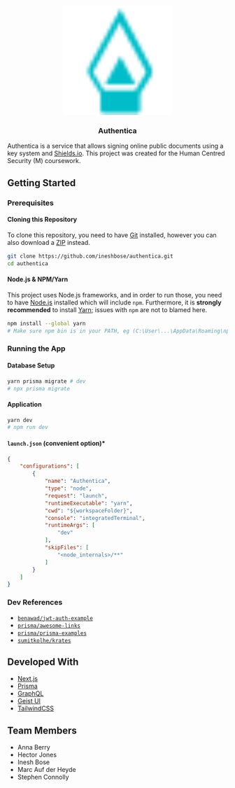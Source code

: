 <div align="center">
    <p align="center">
        <img alt="Authentica logo" src="public/logo.svg" height="250px">
        <h3 align="center">Authentica</h3>
    </p>
</div>

Authentica is a service that allows signing online public documents using a key system and [Shields.io](https://shields.io). This project was created for the Human Centred Security (M) coursework.

## Getting Started

### Prerequisites

#### Cloning this Repository

To clone this repository, you need to have [Git](https://git-scm.com/) installed, however you can also download a [ZIP](https://github.com/ineshbose/authentica/archive/master.zip) instead.

```sh
git clone https://github.com/ineshbose/authentica.git
cd authentica
```

#### Node.js & NPM/Yarn

This project uses Node.js frameworks, and in order to run those, you need to have [Node.js](https://nodejs.org/en/download/) installed which will include `npm`. Furthermore, it is **strongly recommended** to install [Yarn](https://classic.yarnpkg.com/lang/en/); issues with `npm` are not to blamed here.

```sh
npm install --global yarn
# Make sure npm bin is in your PATH, eg (C:\User\...\AppData\Roaming\npm)
```

### Running the App

#### Database Setup

```sh
yarn prisma migrate # dev
# npx prisma migrate
```

#### Application

```sh
yarn dev
# npm run dev
```

#### `launch.json` (convenient option)*

```json
{
    "configurations": [
        {
            "name": "Authentica",
            "type": "node",
            "request": "launch",
            "runtimeExecutable": "yarn",
            "cwd": "${workspaceFolder}",
            "console": "integratedTerminal",
            "runtimeArgs": [
                "dev"
            ],
            "skipFiles": [
                "<node_internals>/**"
            ]
        }
    ]
}
```

### Dev References

* [`benawad/jwt-auth-example`](https://github.com/benawad/jwt-auth-example)
* [`prisma/awesome-links`](https://github.com/prisma/awesome-links)
* [`prisma/prisma-examples`](https://github.com/prisma/prisma-examples/tree/latest/typescript/graphql-nextjs)
* [`sumitkolhe/krates`](https://github.com/sumitkolhe/krates)

## Developed With

* [Next.js](https://nextjs.org/)
* [Prisma](https://www.prisma.io/)
* [GraphQL](https://graphql.org/)
* [Geist UI](https://geist-ui.dev/)
* [TailwindCSS](https://tailwindcss.com/)

## Team Members

* Anna Berry
* Hector Jones
* Inesh Bose
* Marc Auf der Heyde
* Stephen Connolly
